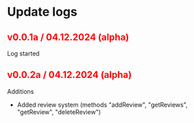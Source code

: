 # Update logs

## <span style="color: red">v0.0.1a / 04.12.2024 (alpha)</span>
Log started

## <span style="color: red">v0.0.2a / 04.12.2024 (alpha)</span>
Additions
- Added review system (methods "addReview", "getReviews", "getReview", "deleteReview")